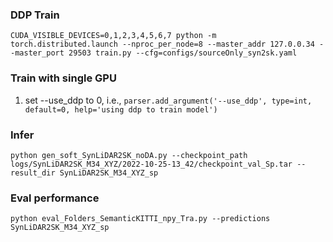 

### DDP Train
```
CUDA_VISIBLE_DEVICES=0,1,2,3,4,5,6,7 python -m torch.distributed.launch --nproc_per_node=8 --master_addr 127.0.0.34 --master_port 29503 train.py --cfg=configs/sourceOnly_syn2sk.yaml
```

### Train with single GPU
1. set --use_ddp to 0, i.e.,
`parser.add_argument('--use_ddp', type=int, default=0, help='using ddp to train model')`

### Infer
```
python gen_soft_SynLiDAR2SK_noDA.py --checkpoint_path logs/SynLiDAR2SK_M34_XYZ/2022-10-25-13_42/checkpoint_val_Sp.tar --result_dir SynLiDAR2SK_M34_XYZ_sp
```

### Eval performance
```
python eval_Folders_SemanticKITTI_npy_Tra.py --predictions SynLiDAR2SK_M34_XYZ_sp
```